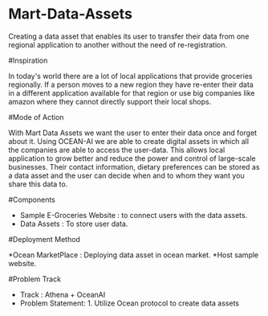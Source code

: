 # Mart-Data-Assets
Creating a data asset  that enables its user to transfer their data from one regional application to another without the need of re-registration.

#Inspiration

In today's world there are a lot of local applications that provide groceries regionally. If a person moves to a new region they have re-enter their data in  a different application available for that region or use big companies like amazon where they cannot directly support their local shops.


#Mode of Action

 With Mart Data Assets we want the user to enter their data once and forget about it. Using OCEAN-AI we are able to create digital assets in which all the companies are able to access the user-data. This allows local application to grow better and reduce the power and control of large-scale businesses. Their contact information, dietary preferences can be stored as a data asset and the user can decide when and to whom they want you share this data to.

#Components

* Sample E-Groceries Website : to connect  users with the data assets.
*  Data Assets : To store user data.

#Deployment Method

*Ocean MarketPlace : Deploying data asset in ocean market.
*Host sample website.

#Problem Track

* Track : Athena + OceanAI
* Problem Statement: 1. Utilize Ocean protocol to create data assets
